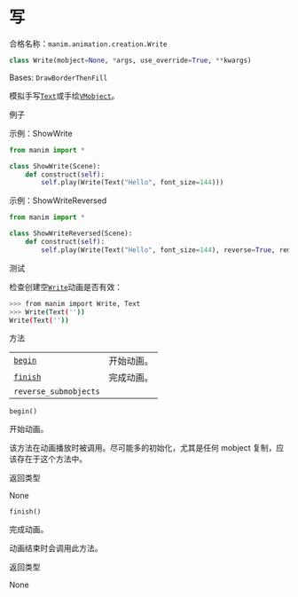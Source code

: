 # 写

合格名称：`manim.animation.creation.Write`

```py
class Write(mobject=None, *args, use_override=True, **kwargs)
```

Bases: `DrawBorderThenFill`

模拟手写[`Text`]()或手绘[`VMobject`]()。


例子

示例：ShowWrite 

```py
from manim import *

class ShowWrite(Scene):
    def construct(self):
        self.play(Write(Text("Hello", font_size=144)))
```


示例：ShowWriteReversed 

```py
from manim import *

class ShowWriteReversed(Scene):
    def construct(self):
        self.play(Write(Text("Hello", font_size=144), reverse=True, remover=False))
```


测试

检查创建空[`Write`]()动画是否有效：

```sh
>>> from manim import Write, Text
>>> Write(Text(''))
Write(Text(''))
```


方法

|||
|-|-|
[`begin`]()|开始动画。
[`finish`]()|完成动画。
`reverse_submobjects`|



`begin()`

开始动画。

该方法在动画播放时被调用。尽可能多的初始化，尤其是任何 mobject 复制，应该存在于这个方法中。

返回类型

None



`finish()`

完成动画。

动画结束时会调用此方法。

返回类型

None
